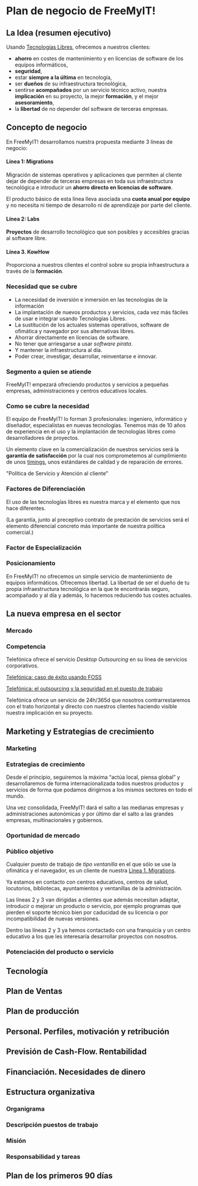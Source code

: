 # Plan de negocio de FreeMyIT!

## La Idea (resumen ejecutivo)

Usando [Tecnologías Libres](http://es.wikipedia.org/wiki/Tecnolog%C3%ADa_libre), ofrecemos a nuestros clientes:

  * __ahorro__ en costes de mantenimiento y en licencias de software de los equipos informáticos,
  * __seguridad__,
  * estar __siempre a la última__ en tecnología,
  * ser __dueños__ de su infraestructura tecnológica,
  * sentirse __acompañados__ por un servicio técnico activo, nuestra __implicación__ en su proyecto, la mejor __formación__, y el mejor __asesoramiento__,
  * la __libertad__ de no depender del software de terceras empresas.

## Concepto de negocio

En FreeMyIT! desarrollamos nuestra propuesta mediante 3 líneas de negocio:

#### Línea 1: Migrations

Migración de sistemas operativos y aplicaciones que permiten al cliente dejar de depender de terceras empresas en toda sus infraestructura tecnológica
e introducir un __ahorro directo en licencias de software__.

El producto básico de esta línea lleva asociada una __cuota anual por equipo__ y no necesita ni tiempo de desarrollo ni de aprendizaje por parte del cliente.

#### Línea 2: Labs

__Proyectos__ de desarrollo tecnológico que son posibles y accesibles gracias al software libre.

#### Línea 3. KowHow

Proporciona a nuestros clientes el control sobre su propia infraestructura a través de la __formación__.

### Necesidad que se cubre

* La necesidad de inversión e inmersión en las tecnologías de la información
* La implantación de nuevos productos y servicios, cada vez más fáciles de usar e integrar usando Tecnologías Libres.
* La sustitución de los actuales sistemas operativos, software de ofimática y navegador por sus alternativas libres.
* Ahorrar directamente en licencias de software.
* No tener que arriesgarse a usar *software pirata*.
* Y mantener la infraestructura al día.
* Poder crear, investigar, desarrollar, reinventarse e innovar.

### Segmento a quien se atiende

FreeMyIT! empezará ofreciendo productos y servicios a pequeñas empresas, administraciones y centros educativos locales.

### Como se cubre la necesidad

El equipo de FreeMyIT! lo forman 3 profesionales: ingeniero, informático y diseñador, especialistas en nuevas tecnologías. Tenemos más de 10 años de experiencia en el uso y la implantación de tecnologías libres como desarrolladores de proyectos.

Un elemento clave en la comercialización de nuestros servicios será la __garantía de satisfacción__ por la cual nos comprometemos al cumplimiento de unos [timings](), unos estándares de calidad y de reparación de errores.

"Política de Servicio y Atención al cliente"


### Factores de Diferenciación

El uso de las tecnologías libres es nuestra marca y el elemento que nos hace diferentes.

(La garantía, junto al preceptivo contrato de prestación de servicios será el elemento diferencial concreto más importante de nuestra política comercial.)

### Factor de Especialización



### Posicionamiento

En FreeMyIT! no ofrecemos un simple servicio de mantenimiento de equipos informáticos. Ofrecemos libertad. La libertad de ser el dueño de tu propia infraestructura tecnológica en la que te encontrarás seguro, acompañado y al día y además, lo hacemos reduciendo tus costes actuales.

## La nueva empresa en el sector

### Mercado

### Competencia

Telefónica ofrece el servicio *Desktop Outsourcing* en su línea de servicios corporativos.

[Telefónica: caso de éxito usando FOSS](http://observatorio.cenatic.es/index.php?option=com_content&view=article&id=149)

[Telefónica: el outsourcing y la seguridad en el puesto de trabajo](http://www.borrmart.es/articulo_redseguridad.php?id=1230)

Telefónica ofrece un servicio de 24h/365d que nosotros contrarrestaremos con el trato horizontal y directo con nuestros clientes haciendo visible nuestra implicación en su proyecto.

## Marketing y Estrategias de crecimiento

### Marketing

### Estrategias de crecimiento

Desde el principio, seguiremos la máxima “actúa local, piensa global” y desarrollaremos
de forma internacionalizada todos nuestros productos y servicios de forma que podamos
dirigirnos a los mismos sectores en todo el mundo.

Una vez consolidada, FreeMyIT! dará el salto a las medianas empresas y administraciones autonómicas
y por último dar el salto a las grandes empresas, multinacionales y gobiernos.

### Oportunidad de mercado

### Público objetivo

Cualquier puesto de trabajo de *tipo ventanilla* en el que sólo se use la ofimática y el navegador, es un
cliente de nuestra [Línea 1. Migrations](https://github.com/vicnala/freemyit/blob/master/doc/bp/bp-es.md#lnea-1-migrations).

Ya estamos en contacto con centros educativos, centros de salud, locutorios, bibliotecas, ayuntamientos y ventanillas de la administración.

Las líneas 2 y 3 van dirigidas a clientes que además necesitan adaptar, introducir o mejorar un producto o servicio, por ejemplo programas que pierden el soporte técnico bien por caducidad de su licencia o por incompatibilidad de nuevas versiones.

Dentro las líneas 2 y 3 ya hemos contactado con una franquicia y un centro educativo a los que les interesaría
desarrollar proyectos con nosotros.

### Potenciación del producto o servicio



## Tecnología

## Plan de Ventas

## Plan de producción

## Personal. Perfiles, motivación y retribución

## Previsión de Cash-Flow. Rentabilidad

## Financiación. Necesidades de dinero

## Estructura organizativa

### Organigrama

### Descripción puestos de trabajo

### Misión

### Responsabilidad y tareas

## Plan de los primeros 90 días
